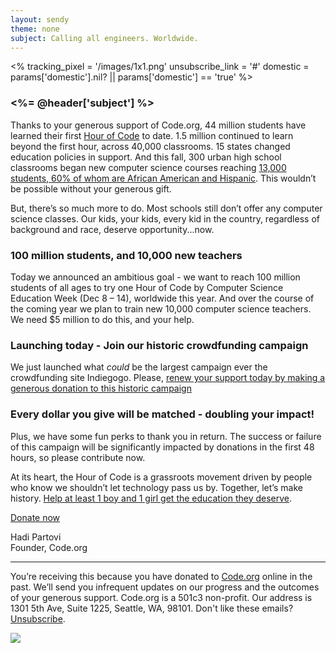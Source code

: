 ```yaml
---
layout: sendy
theme: none
subject: Calling all engineers. Worldwide. 
---
```

<%
  tracking_pixel = '/images/1x1.png'
  unsubscribe_link = '#'
  domestic = params['domestic'].nil? || params['domestic'] == 'true'
%>

### <%= @header['subject'] %>

Thanks to your generous support of Code.org, 44 million students have learned their first [Hour of Code](http://hourofcode.com) to date. 1.5 million continued to learn beyond the first hour, across 40,000 classrooms. 15 states changed education policies in support. And this fall, 300 urban high school classrooms began new computer science courses reaching [13,000 students, 60% of whom are African American and Hispanic](http://codeorg.tumblr.com/post/98856300118/diversity). This wouldn’t be possible without your generous gift. 

But, there’s so much more to do. Most schools still don’t offer any computer science classes. Our kids, your kids, every kid in the country, regardless of background and race, deserve opportunity...now.

### 100 million students, and 10,000 new teachers

Today we announced an ambitious goal - we want to reach 100 million students of all ages to try one Hour of Code by Computer Science Education Week (Dec 8 – 14), worldwide this year. And over the course of the coming year we plan to train new 10,000 computer science teachers. We need $5 million to do this, and your help. 


### Launching today - Join our historic crowdfunding campaign
We just launched what *could* be the largest campaign ever the crowdfunding site Indiegogo. Please, [renew your support today by making a generous donation to this historic campaign](http://code.org/donate)

### Every dollar you give will be matched - doubling your impact! 
Plus, we have some fun perks to thank you in return. The success or failure of this campaign will be significantly impacted by donations in the first 48 hours, so please contribute now.

At its heart, the Hour of Code is a grassroots movement driven by people who know we shouldn’t let technology pass us by. Together, let’s make history. [Help at least 1 boy and 1 girl get the education they deserve](http://code.org/donate).

[Donate now](http://code.org/donate)

Hadi Partovi<br/>
Founder, Code.org

<hr/>

You’re receiving this because you have donated to [Code.org](http://code.org) online in the past. We’ll send you infrequent updates on our progress and the outcomes of your generous support. Code.org is a 501c3 non-profit. Our address is 1301 5th Ave, Suite 1225, Seattle, WA, 98101. Don't like these emails? [Unsubscribe](<%= unsubscribe_link %>).

![](<%= tracking_pixel %>)
